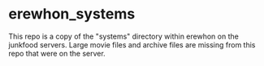 # erewhon_systems
This repo is a copy of the "systems" directory within erewhon on the junkfood servers.
Large movie files and archive files are missing from this repo that were on the server.